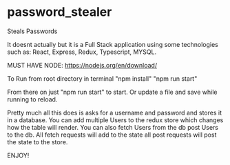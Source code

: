 # password_stealer
Steals Passwords

It doesnt actually but it is a Full Stack application using some technologies such as:
React, Express, Redux, Typescript, MYSQL.

MUST HAVE NODE: https://nodejs.org/en/download/

To Run from root directory in terminal
  "npm install"
  "npm run start"
  
  From there on just "npm run start" to start. Or update a file and save while running to reload.

Pretty much all this does is asks for a username and password and stores it in a database. You can add multiple Users to the redux store which changes how the table will render. You can also fetch Users from the db post Users to the db. All fetch requests will add to the state all post requests will post the state to the store. 

ENJOY!
